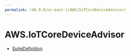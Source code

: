 ```yaml
---
permalink: /48.0.0/us-east-1/AWS/IoTCoreDeviceAdvisor/
---
```


# AWS.IoTCoreDeviceAdvisor



* [SuiteDefinition](SuiteDefinition.md)